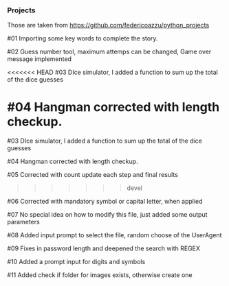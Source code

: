### Projects

Those are taken from https://github.com/federicoazzu/python_projects


#01 Importing some key words to complete the story.

#02 Guess number tool, maximum attemps can be changed, Game over message implemented

<<<<<<< HEAD
#03
DIce simulator, I added a function to sum up the total of the dice guesses

#04 
Hangman corrected with length checkup.
=======
#03 DIce simulator, I added a function to sum up the total of the dice guesses

#04 Hangman corrected with length checkup.

#05 Corrected with count update each step and final results 
>>>>>>> devel

#06 Corrected with mandatory symbol or capital letter, when applied

#07 No special idea on how to modify this file, just added some output parameters

#08 Added input prompt to select the file, random choose of the UserAgent

#09 Fixes in password length and deepened the search with REGEX

#10 Added a prompt input for digits and symbols

#11 Added check if folder for images exists, otherwise create one